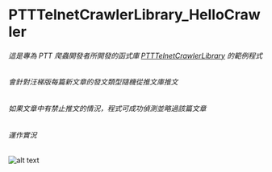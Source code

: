 # PTTTelnetCrawlerLibrary_HelloCrawler

###### 這是專為 PTT 爬蟲開發者所開發的函式庫 [PTTTelnetCrawlerLibrary](https://github.com/Truth0906/PTTTelnetCrawlerLibrary) 的範例程式
###### 會針對汪梯版每篇新文章的發文類型隨機從推文庫推文
###### 如果文章中有禁止推文的情況，程式可成功偵測並略過該篇文章

###### 運作實況
![alt text](http://i.imgur.com/eGE5hPO.png)

